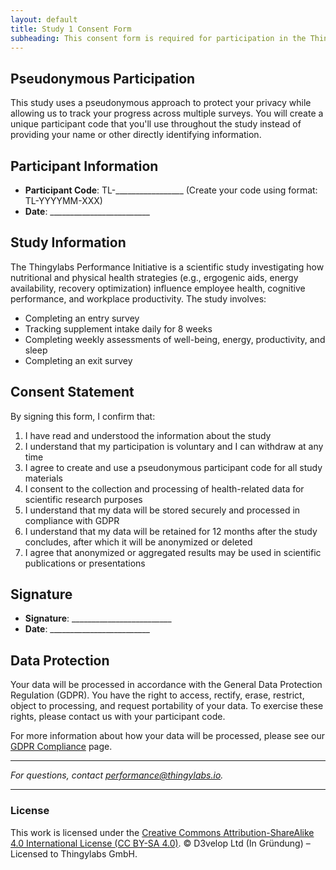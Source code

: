 ```yaml
---
layout: default
title: Study 1 Consent Form
subheading: This consent form is required for participation in the Thingylabs Performance Initiative study, which investigates how nutritional and physical health strategies influence employee well-being, cognitive performance, and workplace productivity.
---
```


<!-- docs/s1-consent-form.md -->
## Pseudonymous Participation
This study uses a pseudonymous approach to protect your privacy while allowing us to track your progress across multiple surveys. You will create a unique participant code that you'll use throughout the study instead of providing your name or other directly identifying information.

## Participant Information
- **Participant Code**: TL-_________________ (Create your code using format: TL-YYYYMM-XXX)
- **Date**: _________________________

## Study Information
The Thingylabs Performance Initiative is a scientific study investigating how nutritional and physical health strategies (e.g., ergogenic aids, energy availability, recovery optimization) influence employee health, cognitive performance, and workplace productivity. The study involves:

- Completing an entry survey
- Tracking supplement intake daily for 8 weeks
- Completing weekly assessments of well-being, energy, productivity, and sleep
- Completing an exit survey

## Consent Statement
By signing this form, I confirm that:

1. I have read and understood the information about the study
2. I understand that my participation is voluntary and I can withdraw at any time
3. I agree to create and use a pseudonymous participant code for all study materials
4. I consent to the collection and processing of health-related data for scientific research purposes
5. I understand that my data will be stored securely and processed in compliance with GDPR
6. I understand that my data will be retained for 12 months after the study concludes, after which it will be anonymized or deleted
7. I agree that anonymized or aggregated results may be used in scientific publications or presentations

## Signature
- **Signature**: _________________________
- **Date**: _________________________

## Data Protection
Your data will be processed in accordance with the General Data Protection Regulation (GDPR). You have the right to access, rectify, erase, restrict, object to processing, and request portability of your data. To exercise these rights, please contact us with your participant code.

For more information about how your data will be processed, please see our [GDPR Compliance](/thingylabs-performance-initiative/gdpr-compliance) page.

---

*For questions, contact [performance@thingylabs.io](mailto:performance@thingylabs.io).*

---

### License
This work is licensed under the [Creative Commons Attribution-ShareAlike 4.0 International License (CC BY-SA 4.0)](https://creativecommons.org/licenses/by-sa/4.0/). © D3velop Ltd (In Gründung) – Licensed to Thingylabs GmbH.
